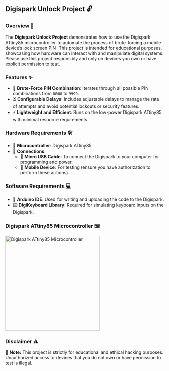 <h2>Digispark Unlock Project 🔓</h2>

<h3>Overview 📌</h3>
<p>The <strong>Digispark Unlock Project</strong> demonstrates how to use the Digispark ATtiny85 microcontroller to automate the process of brute-forcing a mobile device’s lock screen PIN. This project is intended for educational purposes, showcasing how hardware can interact with and manipulate digital systems. Please use this project responsibly and only on devices you own or have explicit permission to test.</p>

<h3>Features ✨</h3>
<ul>
  <li>🔢 <strong>Brute-Force PIN Combination</strong>: Iterates through all possible PIN combinations from <code>0000</code> to <code>9999</code>.</li>
  <li>⏳ <strong>Configurable Delays</strong>: Includes adjustable delays to manage the rate of attempts and avoid potential lockouts or security features.</li>
  <li>⚡ <strong>Lightweight and Efficient</strong>: Runs on the low-power Digispark ATtiny85 with minimal resource requirements.</li>
</ul>

<h3>Hardware Requirements 🛠️</h3>
<ul>
  <li>🔌 <strong>Microcontroller</strong>: Digispark ATtiny85</li>
  <li>🔗 <strong>Connections</strong>:
    <ul>
      <li>🔌 <strong>Micro USB Cable</strong>: To connect the Digispark to your computer for programming and power.</li>
      <li>📱 <strong>Mobile Device</strong>: For testing (ensure you have authorization to perform these actions).</li>
    </ul>
  </li>
</ul>

<h3>Software Requirements 💻</h3>
<ul>
  <li>📝 <strong>Arduino IDE</strong>: Used for writing and uploading the code to the Digispark.</li>
  <li>⌨️ <strong>DigiKeyboard Library</strong>: Required for simulating keyboard inputs on the Digispark.</li>
</ul>

<h3>Digispark ATtiny85 Microcontroller 🖼️</h3>
<p><img src="https://upload.wikimedia.org/wikipedia/commons/3/3f/Digispark_USB.jpg" alt="Digispark ATtiny85 Microcontroller" width="300"></p>

<h3>Disclaimer ⚠️</h3>
<p>🚨 <strong>Note:</strong> This project is strictly for educational and ethical hacking purposes. Unauthorized access to devices that you do not own or have permission to test is illegal.</p>
